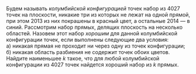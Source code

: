 Будем называть *колумбийской конфигурацией* точек набор из 4027 точек на плоскости, никакие три из которых не лежат на одной прямой, при этом 2013 из них покрашены в красный цвет, а остальные 2014 — в синий. Рассмотрим набор прямых, делящих плоскость на несколько областей. Назовем этот набор *хорошим* для данной колумбийской конфигурации точек, если выполнены следующие два условия:
<br/>а) никакая прямая не проходит ни через одну из точек конфигурации;
<br/>б) никакая область разбиения не содержит точек обоих цветов.
<br/>Найдите наименьшее $k$ такое, что для любой колумбийской конфигурации из 4027 точек найдется хороший набор из $k$ прямых.